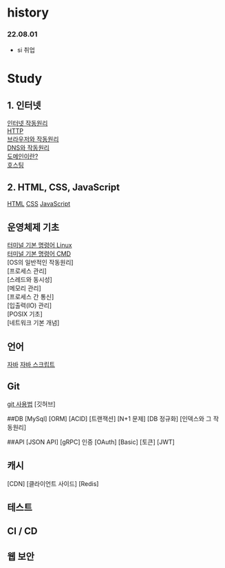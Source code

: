 # history
### 22.08.01
* si 취업







# Study
## 1. 인터넷  
[인터넷 작동원리](https://tedstudy.tistory.com/60?category=1030029)  
[HTTP](https://tedstudy.tistory.com/59?category=1030029)  
[브라우저와 작동원리](https://tedstudy.tistory.com/61?category=1030029)  
[DNS와 작동원리](https://tedstudy.tistory.com/62)  
[도메인이란?](https://tedstudy.tistory.com/64)  
[호스팅](https://tedstudy.tistory.com/65)  

## 2. HTML, CSS, JavaScript
[HTML](https://opentutorials.org/course/3084)
[CSS](https://opentutorials.org/course/3086)
[JavaScript](https://opentutorials.org/course/3085)

## 운영체제 기초
[터미널 기본 명령어 Linux](https://tedstudy.tistory.com/67)  
[터미널 기본 명령어 CMD](https://tedstudy.tistory.com/68)  
[OS의 일반적인 작동원리]  
[프로세스 관리]  
[스레드와 동시성]  
[메모리 관리]  
[프로세스 간 통신]  
[입출력(IO) 관리]  
[POSIX 기초]  
[네트워크 기본 개념]  

## 언어
[자바]( )
[자바 스크립트]( )

## Git
[git 사용법](https://velog.io/@danna-lee/%EA%B0%9C%EB%B0%9C-%ED%98%91%EC%97%85%EC%97%90%EC%84%9C-%EA%B9%83-%EA%B9%83%ED%81%AC%EB%9D%BC%EC%BC%84-%EC%82%AC%EC%9A%A9%ED%95%98%EA%B8%B0)
[깃허브]

##DB
[MySql]
[ORM]
[ACID]
[트랜잭션]
[N+1 문제]
[DB 정규화]
[인덱스와 그 작동원리]

##API
[JSON API]
[gRPC]
인증
[OAuth]
[Basic]
[토큰]
[JWT]

## 캐시
[CDN]
[클라이언트 사이드]
[Redis]

## 테스트

## CI / CD

## 웹 보안








